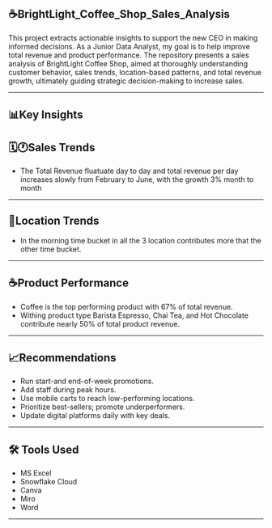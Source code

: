 ☕BrightLight_Coffee_Shop_Sales_Analysis
----------------------------------------------------------
This project extracts actionable insights to support the new CEO in making informed decisions. As a Junior Data Analyst, my goal is to help improve total revenue and product performance. The repository presents a sales analysis of BrightLight Coffee Shop, aimed at thoroughly understanding customer behavior, sales trends, location-based patterns, and total revenue growth, ultimately guiding strategic decision-making to increase sales.

-----------------------------------------------------------
📊Key Insights
-----------------------------------------------------------
🗓️🕐Sales Trends
----------------------------------
- The Total Revenue fluatuate day to day and total revenue per day increases slowly from February to June, with the growth 3% month to month
----------------------
📍Location Trends
----------------------
- In the morning time bucket in all the 3 location contributes more that the other time bucket.
-----------------------
☕Product Performance
------------------------
- Coffee is the top performing product with 67% of total revenue.
- Withing product type Barista Espresso, Chai Tea, and Hot Chocolate contribute nearly 50% of total product revenue.
---------------------------------
📈Recommendations
---------------------------------
- Run start-and end-of-week promotions.
- Add staff during peak hours.
- Use mobile carts to reach low-performing locations.
- Prioritize best-sellers; promote underperformers.
- Update digital platforms daily with key deals.
------------------------------
🛠️ Tools Used
-------------
- MS Excel
- Snowflake Cloud 
- Canva
- Miro
- Word
- ------------------------------



